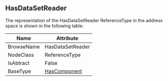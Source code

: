 <!-- objecttype -->
## HasDataSetReader
The representation of the HasDataSetReader ReferenceType in the address space is shown in the following table:  

|Name|Attribute|
|---|---|
|BrowseName|HasDataSetReader|
|NodeClass|ReferenceType|
|IsAbtract|False|
|BaseType|[HasComponent](../../../Part3/ReferenceTypes/HasComponent/readme.md)|


